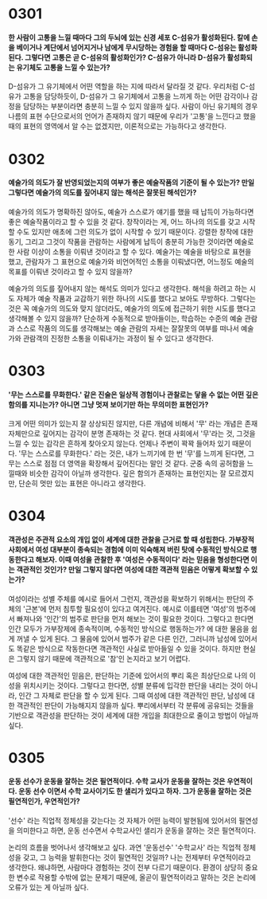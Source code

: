 # 0301

#### 한 사람이 고통을 느낄 때마다 그의 두뇌에 있는 신경 세포 C-섬유가 활성화된다. 칼에 손을 베이거나 계단에서 넘어지거나 남에게 무시당하는 경험을 할 때마다 C-섬유는 활성화된다. 그렇다면 고통은 곧 C-섬유의 활성화인가? C-섬유가 아니라 D-섬유가 활성화되는 유기체도 고통을 느낄 수 있는가?

D-섬유가 그 유기체에서 어떤 역할을 하는 지에 따라서 달라질 것 같다. 우리처럼 C-섬유가 고통을 담당하듯이, D-섬유가 그 유기체에서 고통을 느끼게 하는 어떤 감각이나 감정을 담당하는 부분이라면 충분히 느낄 수 있지 않을까 싶다. 사람이 아닌 유기체의 경우 나름의 표현 수단으로서의 언어가 존재하지 않기 때문에 우리가 '고통'을 느낀다고 했을 때의 표현의 영역에서 알 수는 없겠지만, 이론적으로는 가능하다고 생각한다.

# 0302

#### 예술가의 의도가 잘 반영되었는지의 여부가 좋은 예술작품의 기준이 될 수 있는가? 만일 그렇다면 예술가의 의도를 짚어내지 않는 해석은 잘못된 해석인가?

예술가의 의도가 명확하진 않아도, 예술가 스스로가 얘기를 했을 때 납득이 가능하다면 좋은 예술작품이라고 할 수 있을 것 같다. 창작이라는 게, 어느 하나의 의도를 갖고 시작할 수도 있지만 애초에 그런 의도가 없이 시작할 수 있기 때문이다. 강렬한 창작에 대한 동기, 그리고 그것이 작품을 관람하는 사람에게 납득이 충분히 가능한 것이라면 예술로 한 사람 이상이 소통을 이뤄낸 것이라고 할 수 있다. 예술가는 예술을 바탕으로 표현을 했고, 관람자가 그 표현으로 예술가와 비언어적인 소통을 이뤄냈다면, 어느정도 예술의 목표를 이뤄낸 것이라고 할 수 있지 않을까?

예술가의 의도를 짚어내지 않는 해석도 의미가 있다고 생각한다. 해석을 하려고 하는 시도 자체가 예술 작품과 교감하기 위한 하나의 시도를 했다고 보아도 무방하다. 그렇다는 것은 꼭 예술가의 의도와 맞지 않더라도, 예술가의 의도에 접근하기 위한 시도를 했다고 생각해볼 수 있지 않을까? 단순하게 수동적으로 받아들이는, 학습하는 수준의 예술 관람과 스스로 작품의 의도를 생각해보는 예술 관람의 자세는 잘잘못의 여부를 떠나서 예술가와 관람객의 진정한 소통을 이뤄내가는 과정이 될 수 있다고 생각한다.

# 0303

#### '무는 스스로를 무화한다.' 같은 진술은 일상적 경험이나 관찰로는 닿을 수 없는 어떤 깊은 함의를 지니는가? 아니면 그냥 멋져 보이기만 하는 무의미한 표현인가?

크게 어떤 의미가 있는지 잘 상상되진 않지만, 다른 개념에 비해서 '무' 라는 개념은 존재 자체만으로 깊어지는 감각이 분명 존재하는 것 같다. 현대 사회에서 '무'라는 것, 그것을 느낄 수 있는 감각은 흔하게 찾아오지 않는다. 언제나 주변이 꽉꽉 들어차 있기 때문이다. '무는 스스로를 무화한다.' 라는 것은, 내가 느끼기에 한 번 '무'를 느끼게 된다면, 그 무는 스스로 점점 더 영역을 확장해서 깊어진다는 말인 것 같다. 군중 속의 공허함을 느낄때와 비슷한 감각이 아닐까 생각한다. 깊은 함의가 존재하는 표현인지는 잘 모르겠지만, 단순히 멋만 있는 표현은 아니라고 생각한다.

# 0304

#### 객관성은 주관적 요소의 개입 없이 세계에 대한 관찰을 근거로 할 때 성립한다. 가부장적 사회에서 여성 대부분이 종속되는 경험에 이미 익숙해져 버린 탓에 수동적인 방식으로 행동한다고 해보자. 이때 여성을 관찰한 후 '여성은 수동적이다' 라는 믿음을 형성한다면 이는 객관적인 것인가? 만일 그렇지 않다면 여성에 대한 객관적 믿음은 어떻게 확보할 수 있는가?

여성이라는 성별 주체를 예시로 들어서 그런지, 객관성을 확보하기 위해서는 판단의 주체의 '근본'에 먼저 침투할 필요성이 있다고 여겨진다. 예시로 이를테면 '여성'의 범주에서 빠져나와 '인간'의 범주로 판단을 먼저 해보는 것이 필요한 것이다. 그렇다고 한다면 인간 모두가 가부장제에 종속적이며, 수동적인 방식으로 행동하는가? 에 대한 물음을 쉽게 꺼낼 수 있게 된다. 그 물음에 있어서 범주가 같은 다른 인간, 그러니까 남성에 있어서도 똑같은 방식으로 작동한다면 객관적인 사실로 받아들일 수 있을 것이다. 하지만 현실은 그렇지 않기 때문에 객관적으로 '참'인 논지라고 보기 어렵다.

여성에 대한 객관적인 믿음은, 판단하는 기준에 있어서의 뿌리 혹은 최상단으로 나의 이성을 위치시키는 것이다. 그렇다고 한다면, 성별 분류에 입각한 판단을 내리는 것이 아니라, 인간 그 자체로 판단을 할 수 있게 된다. 그때 여성에 대한 객관적인 판단, 남성에 대한 객관적인 판단이 가능해지지 않을까 싶다. 뿌리에서부터 각 분류에 공유되는 것들을 기반으로 객관성을 판단하는 것이 세계에 대한 개입을 최대한으로 줄이고 방법이 아닐까 싶다.

# 0305

#### 운동 선수가 운동을 잘하는 것은 필연적이다. 수학 교사가 운동을 잘하는 것은 우연적이다. 운동 선수 이면서 수학 교사이기도 한 샐리가 있다고 하자. 그가 운동을 잘하는 것은 필연적인가, 우연적인가?

'선수' 라는 직업적 정체성을 갖는다는 것 자체가 어떤 능력이 발현됨에 있어서의 필연성을 의미한다고 하면, 운동 선수면서 수학교사인 샐리가 운동을 잘하는 것은 필연적이다.

논리의 흐름을 벗어나서 생각해보고 싶다. 과연 '운동선수' '수학교사' 라는 직업적 정체성을 갖고, 그 능력을 발휘한다는 것이 필연적인 것일까? 나는 전제부터 우연적이라고 생각한다. 왜냐하면, 사람마다 경험하는 것이 전부 다르기 때문이다. 환경이 상당히 중요한 변수로 작용할 수밖에 없는 문제기 때문에, 올곧이 필연적이라고 말하는 것은 논리에 오류가 있는 게 아닐까 싶다.
